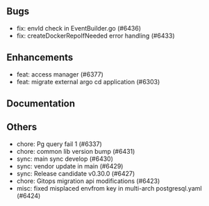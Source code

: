 ## Bugs
- fix: envId check in EventBuilder.go (#6436)
- fix: createDockerRepoIfNeeded error handling (#6433)
## Enhancements
- feat: access manager (#6377)
- feat: migrate external argo cd application (#6303)
## Documentation
## Others
- chore: Pg query fail 1 (#6337)
- chore: common lib version bump (#6431)
- sync: main sync develop (#6430)
- sync: vendor update in main (#6429)
- sync: Release candidate v0.30.0 (#6427)
- chore: Gitops migration api modifications (#6423)
- misc: fixed misplaced envfrom key in multi-arch postgresql.yaml (#6424)
